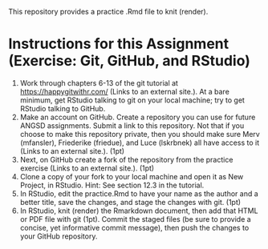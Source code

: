 This repository provides a practice .Rmd file to knit (render).

# Instructions for this Assignment (Exercise: Git, GitHub, and RStudio)

1. Work through chapters 6-13 of the git tutorial at https://happygitwithr.com/ (Links to an external site.). At a bare minimum, get RStudio talking to git on your local machine; try to get RStudio talking to GitHub.
2. Make an account on GitHub. Create a repository you can use for future ANGSD assignments. Submit a link to this repository. Not that if you choose to make this repository private, then you should make sure Merv (mfansler), Friederike (friedue), and Luce (lskrbnek) all have access to it (Links to an external site.). (1pt)
3. Next, on GitHub create a fork of the repository from the practice exercise (Links to an external site.). (1pt)
4. Clone a copy of your fork to your local machine and open it as New Project, in RStudio. Hint: See section 12.3 in the tutorial.
5. In RStudio, edit the practice.Rmd to have your name as the author and a better title, save the changes, and stage the changes with git. (1pt)
6. In RStudio, knit (render) the Rmarkdown document, then add that HTML or PDF file with git (1pt).
Commit the staged files (be sure to provide a concise, yet informative commit message), then push the changes to your GitHub repository.
